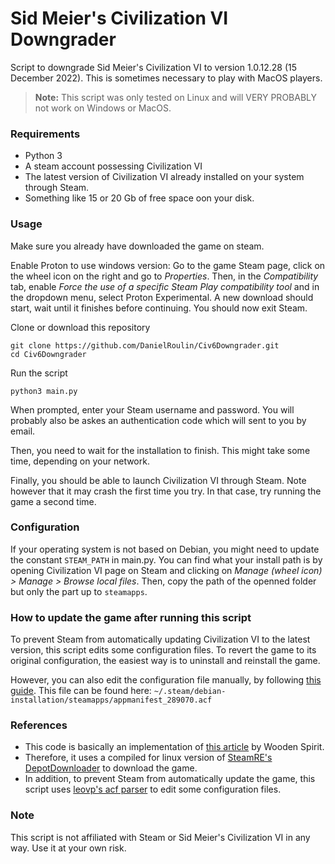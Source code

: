 # Sid Meier's Civilization VI Downgrader

Script to downgrade Sid Meier's Civilization VI to version 1.0.12.28 (15 December 2022).
This is sometimes necessary to play with MacOS players.

> **Note:** This script was only tested on Linux and will VERY PROBABLY not work on Windows or MacOS.

### Requirements
- Python 3
- A steam account possessing Civilization VI
- The latest version of Civilization VI already installed on your system through Steam.
- Something like 15 or 20 Gb of free space oon your disk.

### Usage
Make sure you already have downloaded the game on steam.

Enable Proton to use windows version: Go to the game Steam page, click on the wheel icon on the right and go to *Properties*. Then, in the *Compatibility* tab, enable *Force the use of a specific Steam Play compatibility tool* and in the dropdown menu, select Proton Experimental. A new download should start, wait until it finishes before continuing. You should now exit Steam.

Clone or download this repository
```
git clone https://github.com/DanielRoulin/Civ6Downgrader.git
cd Civ6Downgrader
```

Run the script
```
python3 main.py
```

When prompted, enter your Steam username and password. You will probably also be askes an authentication code which will sent to you by email.

Then, you need to wait for the installation to finish. This might take some time, depending on your network.

Finally, you should be able to launch Civilization VI through Steam. Note however that it may crash the first time you try. In that case, try running the game a second time.

### Configuration
If your operating system is not based on Debian, you might need to update the constant `STEAM_PATH` in main.py. You can find what your install path is by opening Civilization VI page on Steam and clicking on *Manage (wheel icon) > Manage > Browse local files*. Then, copy the path of the openned folder but only the part up to `steamapps`.

### How to update the game after running this script
To prevent Steam from automatically updating Civilization VI to the latest version, this script edits some configuration files. To revert the game to its original configuration, the easiest way is to uninstall and reinstall the game.

However, you can also edit the configuration file manually, by following [this guide](https://steamcommunity.com/sharedfiles/filedetails/?id=885555151). This file can be found here: `~/.steam/debian-installation/steamapps/appmanifest_289070.acf`

### References
- This code is basically an implementation of [this article](https://steamcommunity.com/sharedfiles/filedetails/?id=2353930763) by Wooden Spirit.
- Therefore, it uses a compiled for linux version of [SteamRE's DepotDownloader](https://github.com/SteamRE/DepotDownloader) to download the game. 
- In addition, to prevent Steam from automatically update the game, this script uses [leovp's acf parser](https://github.com/SteamRE/DepotDownloader) to edit some configuration files.

### Note
This script is not affiliated with Steam or Sid Meier's Civilization VI in any way. Use it at your own risk. 
